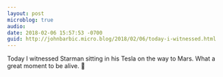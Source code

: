 ```yaml
---
layout: post
microblog: true
audio: 
date: 2018-02-06 15:57:53 -0700
guid: http://johnbarbic.micro.blog/2018/02/06/today-i-witnessed.html
---
```

Today I witnessed Starman sitting in his Tesla on the way to Mars.  What a great moment to be alive.  🚀
